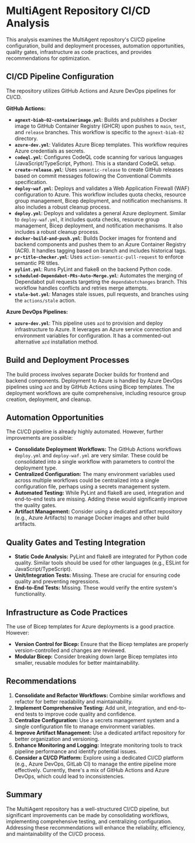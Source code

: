 # MultiAgent Repository CI/CD Analysis

This analysis examines the MultiAgent repository's CI/CD pipeline configuration, build and deployment processes, automation opportunities, quality gates, infrastructure as code practices, and provides recommendations for optimization.

## CI/CD Pipeline Configuration

The repository utilizes GitHub Actions and Azure DevOps pipelines for CI/CD.

**GitHub Actions:**

* **`agnext-biab-02-containerimage.yml`**: Builds and publishes a Docker image to GitHub Container Registry (GHCR) upon pushes to `main`, `test`, and `release` branches.  This workflow is specific to the `agnext-biab-02` directory.
* **`azure-dev.yml`**: Validates Azure Bicep templates.  This workflow requires Azure credentials as secrets.
* **`codeql.yml`**: Configures CodeQL code scanning for various languages (JavaScript/TypeScript, Python).  This is a standard CodeQL setup.
* **`create-release.yml`**: Uses `semantic-release` to create GitHub releases based on commit messages following the Conventional Commits specification.
* **`deploy-waf.yml`**: Deploys and validates a Web Application Firewall (WAF) configuration to Azure. This workflow includes quota checks, resource group management, Bicep deployment, and notification mechanisms.  It also includes a robust cleanup process.
* **`deploy.yml`**: Deploys and validates a general Azure deployment.  Similar to `deploy-waf.yml`, it includes quota checks, resource group management, Bicep deployment, and notification mechanisms.  It also includes a robust cleanup process.
* **`docker-build-and-push.yml`**: Builds Docker images for frontend and backend components and pushes them to an Azure Container Registry (ACR).  It handles tagging based on branch and includes historical tags.
* **`pr-title-checker.yml`**: Uses `action-semantic-pull-request` to enforce semantic PR titles.
* **`pylint.yml`**: Runs PyLint and flake8 on the backend Python code.
* **`scheduled-Dependabot-PRs-Auto-Merge.yml`**: Automates the merging of Dependabot pull requests targeting the `dependabotchanges` branch.  This workflow handles conflicts and retries merge attempts.
* **`stale-bot.yml`**: Manages stale issues, pull requests, and branches using the `actions/stale` action.


**Azure DevOps Pipelines:**

* **`azure-dev.yml`**:  This pipeline uses `azd` to provision and deploy infrastructure to Azure. It leverages an Azure service connection and environment variables for configuration.  It has a commented-out alternative `azd` installation method.


## Build and Deployment Processes

The build process involves separate Docker builds for frontend and backend components.  Deployment to Azure is handled by Azure DevOps pipelines using `azd` and by GitHub Actions using Bicep templates.  The deployment workflows are quite comprehensive, including resource group creation, deployment, and cleanup.

## Automation Opportunities

The CI/CD pipeline is already highly automated. However, further improvements are possible:

* **Consolidate Deployment Workflows:** The GitHub Actions workflows `deploy.yml` and `deploy-waf.yml` are very similar.  These could be consolidated into a single workflow with parameters to control the deployment type.
* **Centralized Configuration:**  The many environment variables used across multiple workflows could be centralized into a single configuration file, perhaps using a secrets management system.
* **Automated Testing:** While PyLint and flake8 are used, integration and end-to-end tests are missing.  Adding these would significantly improve the quality gates.
* **Artifact Management:**  Consider using a dedicated artifact repository (e.g., Azure Artifacts) to manage Docker images and other build artifacts.


## Quality Gates and Testing Integration

* **Static Code Analysis:** PyLint and flake8 are integrated for Python code quality.  Similar tools should be used for other languages (e.g., ESLint for JavaScript/TypeScript).
* **Unit/Integration Tests:**  Missing.  These are crucial for ensuring code quality and preventing regressions.
* **End-to-End Tests:** Missing.  These would verify the entire system's functionality.


## Infrastructure as Code Practices

The use of Bicep templates for Azure deployments is a good practice.  However:

* **Version Control for Bicep:** Ensure that the Bicep templates are properly version-controlled and changes are reviewed.
* **Modular Bicep:** Consider breaking down large Bicep templates into smaller, reusable modules for better maintainability.


## Recommendations

1. **Consolidate and Refactor Workflows:** Combine similar workflows and refactor for better readability and maintainability.
2. **Implement Comprehensive Testing:** Add unit, integration, and end-to-end tests to improve code quality and confidence.
3. **Centralize Configuration:** Use a secrets management system and a single configuration file to manage environment variables.
4. **Improve Artifact Management:** Use a dedicated artifact repository for better organization and versioning.
5. **Enhance Monitoring and Logging:** Integrate monitoring tools to track pipeline performance and identify potential issues.
6. **Consider a CI/CD Platform:** Explore using a dedicated CI/CD platform (e.g., Azure DevOps, GitLab CI) to manage the entire pipeline more effectively.  Currently, there's a mix of GitHub Actions and Azure DevOps, which could lead to inconsistencies.


## Summary

The MultiAgent repository has a well-structured CI/CD pipeline, but significant improvements can be made by consolidating workflows, implementing comprehensive testing, and centralizing configuration.  Addressing these recommendations will enhance the reliability, efficiency, and maintainability of the CI/CD process.